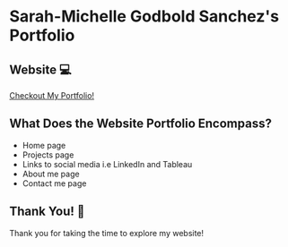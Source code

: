 # Sarah-Michelle Godbold Sanchez's Portfolio

## Website :computer:

[Checkout My Portfolio!](https://smgs2022.github.io/My_Portfolio/)

## What Does the Website Portfolio Encompass?

   - Home page
   - Projects page
   - Links to social media i.e LinkedIn and Tableau
   - About me page
   - Contact me page
    
 ## Thank You! :handshake:
 
 Thank you for taking the time to explore my website!
